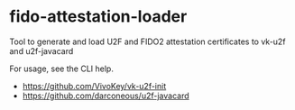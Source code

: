 # fido-attestation-loader

Tool to generate and load U2F and FIDO2 attestation certificates to vk-u2f and u2f-javacard

For usage, see the CLI help.

- https://github.com/VivoKey/vk-u2f-init
- https://github.com/darconeous/u2f-javacard
